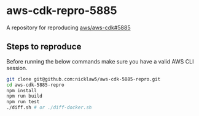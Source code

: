 # aws-cdk-repro-5885

A repository for reproducing [aws/aws-cdk#5885](https://github.com/aws/aws-cdk/issues/5885)

## Steps to reproduce

Before running the below commands make sure you have a valid AWS CLI session.

```bash
git clone git@github.com:nicklaw5/aws-cdk-5885-repro.git
cd aws-cdk-5885-repro
npm install
npm run build
npm run test
./diff.sh # or ./diff-docker.sh
```
